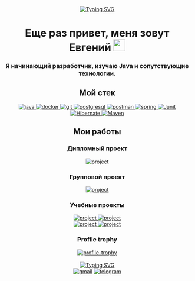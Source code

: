 [//]: # ([![Typing SVG]&#40;https://readme-typing-svg.herokuapp.com?font=Fira+Code&weight=250&size=250&duration=1500&pause=750&color=268BF7&center=true&vCenter=true&random=false&width=1000&height=300&lines=%D0%9F%D1%80%D0%B8%D0%B2%D0%B5%D1%82!;Hello!;%E5%97%A8%EF%BC%81&#41;]&#40;https://git.io/typing-svg&#41;)

<div align="center"><a href="https://git.io/typing-svg"><img src="https://readme-typing-svg.demolab.com?font=Fira+Code&weight=250&size=250&duration=1500&pause=750&center=true&vCenter=true&random=false&width=1000&height=300&lines=%D0%9F%D1%80%D0%B8%D0%B2%D0%B5%D1%82!;Salut!;Hallo!;Ciao!;Oi!;Cze%C5%9B%C4%87!;%D7%94%D6%B7%D7%99%D7%99;Selam!;Hej!;%E4%BD%A0%E5%A5%BD;Ahoj!;Hej!;%E0%A4%A8%E0%A4%AE%E0%A4%B8%E0%A5%8D%E0%A4%A4%E0%A5%87+;He;Terve!;Szia!;Hei;Hoi!;%CE%93%CE%B5%CE%B9%CE%AC+%CF%83%CE%BF%CF%85" alt="Typing SVG" /></a></div>
<h1 align="center">Еще раз привет, меня зовут Евгений <img src="https://github.com/blackcater/blackcater/raw/main/images/Hi.gif" height="32"/></h1>
<h3 align="center">Я начинающий разработчик, изучаю Java и сопутствующие технологии.</h3>


<h2 align="center">Мой стек</h2>
<div align="center">
    <a href="https://www.java.com" target="_blank" rel="noreferrer"> <img src="https://img.shields.io/badge/java-%23ED8B00.svg?style=for-the-badge&logo=openjdk&logoColor=white)" alt="java"/> </a>
    <a href="https://www.docker.com/" target="_blank" rel="noreferrer"> <img src="https://img.shields.io/badge/Docker-2CA5E0?style=for-the-badge&logo=docker&logoColor=white" alt="docker"/> </a>
    <a href="https://git-scm.com/" target="_blank" rel="noreferrer"> <img src="https://img.shields.io/badge/GIT-E44C30?style=for-the-badge&logo=git&logoColor=white" alt="git"/> </a>
    <a href="https://www.postgresql.org" target="_blank" rel="noreferrer"> <img src="https://img.shields.io/badge/postgres-%23316192.svg?style=for-the-badge&logo=postgresql&logoColor=white" alt="postgresql"/> </a>
    <a href="https://postman.com" target="_blank" rel="noreferrer"> <img src="https://img.shields.io/badge/Postman-FF6C37?style=for-the-badge&logo=postman&logoColor=white" alt="postman"/> </a>
    <a href="https://spring.io/" target="_blank" rel="noreferrer"> <img src="https://img.shields.io/badge/Spring_Boot-F2F4F9?style=for-the-badge&logo=spring-boot" alt="spring"/> </a>
    <a href="https://junit.org" target="_blank" rel="noreferrer"> <img src="https://img.shields.io/badge/Junit5-25A162?style=for-the-badge&logo=junit5&logoColor=white" alt="Junit"/> </a>
    <a href="https://hibernate.org" target="_blank" rel="noreferrer"> <img src="https://img.shields.io/badge/Hibernate-59666C?style=for-the-badge&logo=Hibernate&logoColor=white" alt="Hibernate" /> </a>
    <a href="https://maven.apache.org" target="_blank" rel="noreferrer"> <img src="https://img.shields.io/badge/apache_maven-C71A36?style=for-the-badge&logo=apachemaven&logoColor=white" alt="Maven" /></a>
</div>

<h2 align="center">Мои работы</h2>
<h3 align="center">Дипломный проект</h3>
<div align="center">
    <a href="https://github.com/Buhanzaz/java-explore-with-me" target="_project" rel="noreferrer"> <img src="https://github-readme-stats.vercel.app/api/pin/?username=Buhanzaz&repo=java-explore-with-me&theme=shadow_blue" alt="project"/> </a>
</div>
<h3 align="center">Групповой проект</h3>
<div align="center">
    <a href="https://github.com/Buhanzaz/java-filmorate" target="_project" rel="noreferrer"> <img src="https://github-readme-stats.vercel.app/api/pin/?username=Buhanzaz&repo=java-filmorate&theme=shadow_blue" alt="project"/> </a>
</div>
<h3 align="center">Учебные проекты</h3>
<div align="center">
    <a href="https://github.com/Buhanzaz/java-sprint1-hw-step-counter" target="_project" rel="noreferrer"> <img src="https://github-readme-stats.vercel.app/api/pin/?username=Buhanzaz&repo=java-sprint1-hw-step-counter&theme=shadow_blue" alt="project"/> </a>
    <a href="https://github.com/Buhanzaz/java-sprint2-hw-accounting-application" target="_project" rel="noreferrer"> <img src="https://github-readme-stats.vercel.app/api/pin/?username=Buhanzaz&repo=java-sprint2-hw-accounting-application&theme=shadow_blue" alt="project"/> </a> <br>
    <a href="https://github.com/Buhanzaz/java-kanban" target="_project" rel="noreferrer"> <img src="https://github-readme-stats.vercel.app/api/pin/?username=Buhanzaz&repo=java-kanban&theme=shadow_blue" alt="project"/> </a> 
    <a href="https://github.com/Buhanzaz/java-shareit" target="_project" rel="noreferrer"> <img src="https://github-readme-stats.vercel.app/api/pin/?username=Buhanzaz&repo=java-shareit&theme=shadow_blue" alt="project"/> </a> <br>
</div>

<h3 align="center">Profile trophy</h3>
<div align="center">
    <a href="https://github.com/ryo-ma/github-profile-trophy"><img src="https://github-profile-trophy.vercel.app/?username=buhanzaz&theme=discord&no-frame=true"  alt="profile-trophy"/></a> <br><br>
</div>


<div align="center">
    <a href="https://git.io/typing-svg"><img src="https://readme-typing-svg.demolab.com?font=Fira+Code&duration=1500&pause=750&center=true&random=false&width=435&lines=%D0%9C%D0%BE%D0%B8+%D0%BA%D0%BE%D0%BD%D1%82%D0%B0%D0%BA%D1%82%D1%8B" alt="Typing SVG" /></a><br>
    <a href="mailto:Buhanza@gmail.com"><img src="https://img.shields.io/badge/Gmail-D14836?style=for-the-badge&logo=gmail&logoColor=white"  alt="gmail"/></a>
    <a href="https://t.me/gsom21"><img src="https://img.shields.io/badge/Telegram-2CA5E0?style=for-the-badge&logo=telegram&logoColor=white"  alt="telegram"/></a><br>

[//]: # (<a href="mailto:Buhanza21@yandex.ru"><img src="https://img.shields.io/badge/вконтакте-%232E87FB.svg?&style=for-the-badge&logo=vk&logoColor=white"  alt="vk"/></a> <br>)
</div>

<!--
**Buhanzaz/Buhanzaz** is a ✨ _special_ ✨ repository because its `README.md` (this file) appears on your GitHub profile.

Here are some ideas to get you started:

- 🔭 I’m currently working on ...
- 🌱 I’m currently learning ...
- 👯 I’m looking to collaborate on ...
- 🤔 I’m looking for help with ...
- 💬 Ask me about ...
- 📫 How to reach me: ...
- 😄 Pronouns: ...
- ⚡ Fun fact: ...
-->
